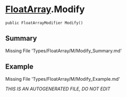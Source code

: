 # [FloatArray](Types/FloatArray.md).Modify
`public FloatArrayModifier Modify()`
## Summary
Missing File 'Types/FloatArray/M/Modify_Summary.md'
## Example
Missing File 'Types/FloatArray/M/Modify_Example.md'

*THIS IS AN AUTOGENERATED FILE, DO NOT EDIT*
